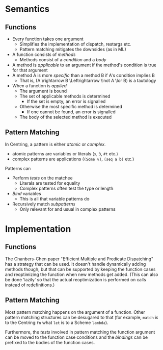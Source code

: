 # Semantics

## Functions

* Every function takes one argument
    - Simplifies the implementation of dispatch, restargs etc.
    - Pattern matching mitigates the downsides (as in ML)
* A function consists of *methods*
    - Methods consist of a *condition* and a *body*
* A method is *applicable* to an argument if the method's condition is true
  for that argument
* A method A is more *specific* than a method B if A's condition implies B
    - That is, \(A \rightarrow B \Leftrightarrow \lnot A \lor B\) is a tautology
* When a function is *applied*
    - The argument is bound
    - The set of applicable methods is determined
        * If the set is empty, an error is signalled
    - Otherwise the most specific method is determined
        * If one cannot be found, an error is signalled
    - The body of the selected method is executed

## Pattern Matching

In Centring, a pattern is either *atomic* or *complex*.

* atomic patterns are variables or literals (`x`, `3`, `#t` etc.)
* complex patterns are applications (`(Some v)`, `(seq a b)` etc.)

Patterns can

* Perform *tests* on the matchee
    - Literals are tested for equality
    - Complex patterns often test the type or length
* *Bind* variables
    - This is all that variable patterns do
* Recursively match *subpatterns*
    - Only relevant for and usual in complex patterns

# Implementation

## Functions

The Chanbers-Chen paper "Efficient Multiple and Predicate Dispatching" has a
strategy that can be used. It doesn't handle dynamically adding methods though,
but that can be supported by keeping the function cases and reoptimizing the
function when new methods get added. (This can also be done 'lazily' so that the
actual reoptimization is performed on calls instead of redefinitions.)

## Pattern Matching

Most pattern matching happens on the argument of a function. Other pattern
matching structures can be desugared to that (for example, `match` is to the
Centring `fn` what `let` is to a Scheme `lambda`).

Furthermore, the *tests* involved in pattern matching the function argument can
be moved to the function case conditions and the *bindings* can be prefixed to
the bodies of the function cases.